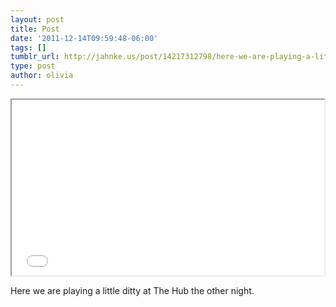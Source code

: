 ```yaml
---
layout: post
title: Post
date: '2011-12-14T09:59:48-06:00'
tags: []
tumblr_url: http://jahnke.us/post/14217312798/here-we-are-playing-a-little-ditty-at-the-hub-the
type: post
author: olivia
---
```


<iframe src="//player.vimeo.com/video/33456722" width="500" height="281" webkitallowfullscreen mozallowfullscreen allowfullscreen></iframe>

Here we are playing a little ditty at The Hub the other night. 
